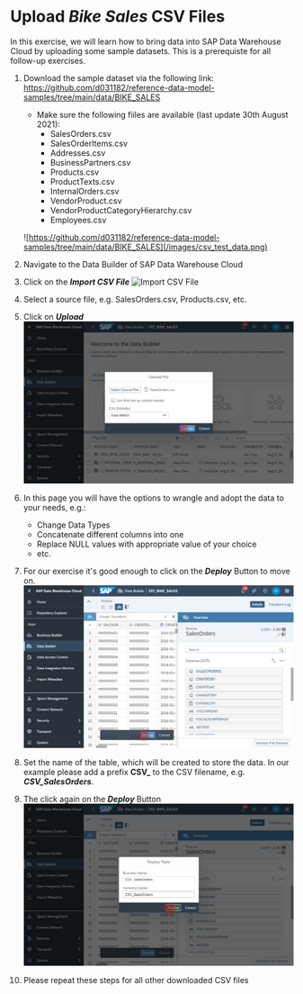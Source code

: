 # Upload <i>Bike Sales</i> CSV Files
In this exercise, we will learn how to bring data into SAP Data Warehouse Cloud by uploading some sample datasets. This is a prerequiste for all follow-up exercises. 

1. Download the sample dataset via the following link: https://github.com/d031182/reference-data-model-samples/tree/main/data/BIKE_SALES
    - Make sure the following fiiles are available (last update 30th August 2021):
        - SalesOrders.csv
        - SalesOrderItems.csv
        - Addresses.csv
        - BusinessPartners.csv
        - Products.csv
        - ProductTexts.csv
        - InternalOrders.csv
        - VendorProduct.csv
        - VendorProductCategoryHierarchy.csv
        - Employees.csv
      
    ![https://github.com/d031182/reference-data-model-samples/tree/main/data/BIKE_SALES](/images/csv_test_data.png)

2. Navigate to the Data Builder of SAP Data Warehouse Cloud
3. Click on the <b><i>Import CSV File</i></b>
  ![Import CSV File](../../images/ImportCSVFile_2.png)
4. Select a source file, e.g. SalesOrders.csv, Products.csv, etc. 
5. Click on <b><i>Upload</i></b>
  ![Import CSV File](../images/ImportCSVFile_3.png)
6. In this page you will have the options to wrangle and adopt the data to your needs, e.g.:
    - Change Data Types
    - Concatenate different columns into one
    - Replace NULL values with appropriate value of your choice
    - etc.
7. For our exercise it's good enough to click on the <b><i>Deploy</i></b> Button to move on.
  ![Import CSV File](../images/ImportCSVFile_4.png)
8. Set the name of the table, which will be created to store the data. In our example please add a prefix <b>CSV_</b> to the CSV filename, e.g. <b><i>CSV_SalesOrders</i></b>.
9. The click again on the <b><i>Deploy</i></b> Button
  ![Import CSV File](../images/ImportCSVFile_5.png)
10. Please repeat these steps for all other downloaded CSV files 

   
